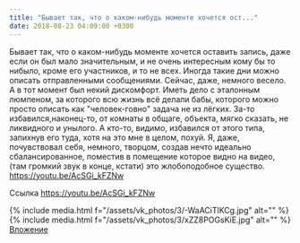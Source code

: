 ```yaml
---
title: "Бывает так, что о каком-нибудь моменте хочется ост..."
date: 2018-08-23 04:09:00 +0300
---
```


Бывает так, что о каком-нибудь моменте хочется оставить запись, даже если он был мало значительным, и не очень интересным кому бы то нибыло, кроме его участников, и то не всех. Иногда такие дни можно описать отправленными сообщениями.
Сейчас, даже, немного весело. А в тот момент был некий дискомфорт. Иметь дело с эталонным люмпеном, за которого всю жизнь всё делали бабы, которого можно просто описать как "человек-говно" задача не из лёгких. За-то избавился,наконец-то, от комнаты в общаге, объекта, мягко сказать, не ликвидного и унылого. А кто-то, видимо, избавился от этого типа, запихнув его туда, хотя на это мне в целом, похуй.
Я, даже, почувствовал себя, немного, творцом, создав нечто идеально сбалансированное, поместив в помещение которое видно на видео, (там громкий звук в конце, кстати) это жлобоподобное существо.
https://youtu.be/AcSGi_kFZNw


Ссылка
https://youtu.be/AcSGi_kFZNw

{% include media.html f="/assets/vk_photos/3/-WaACiTlKCg.jpg" alt="" %}
{% include media.html f="/assets/vk_photos/3/xZZ8POGsKiE.jpg" alt="" %}
[Вложение](https://youtu.be/AcSGi_kFZNw)
